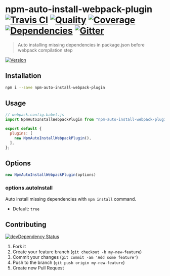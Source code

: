 # npm-auto-install-webpack-plugin [![Travis CI][travis-image]][travis-url] [![Quality][codeclimate-image]][codeclimate-url] [![Coverage][codeclimate-coverage-image]][codeclimate-coverage-url] [![Dependencies][gemnasium-image]][gemnasium-url] [![Gitter][gitter-image]][gitter-url]
> Auto installing missing dependencies in package.json before webpack compilation step

[![Version][npm-image]][npm-url]


## Installation

```sh
npm i --save npm-auto-install-webpack-plugin
```

## Usage

```js
// webpack.config.babel.js
import NpmAutoInstallWebpackPlugin from "npm-auto-install-webpack-plugin";

export default {
  plugins: [
    new NpmAutoInstallWebpackPlugin(),
  ],
};
```


## Options

```js
new NpmAutoInstallWebpackPlugin(options)
```

### options.autoInstall

Auto install missing dependencies with `npm install` command.

* Default: `true`


## Contributing

[![devDependency Status][david-dm-image]][david-dm-url]

1. Fork it
2. Create your feature branch (`git checkout -b my-new-feature`)
3. Commit your changes (`git commit -am 'Add some feature'`)
4. Push to the branch (`git push origin my-new-feature`)
5. Create new Pull Request


[npm-image]: https://img.shields.io/npm/v/npm-auto-install-webpack-plugin.svg?style=flat-square
[npm-url]: https://www.npmjs.org/package/npm-auto-install-webpack-plugin

[travis-image]: https://img.shields.io/travis/tomchentw/npm-auto-install-webpack-plugin.svg?style=flat-square
[travis-url]: https://travis-ci.org/tomchentw/npm-auto-install-webpack-plugin
[codeclimate-image]: https://img.shields.io/codeclimate/github/tomchentw/npm-auto-install-webpack-plugin.svg?style=flat-square
[codeclimate-url]: https://codeclimate.com/github/tomchentw/npm-auto-install-webpack-plugin
[codeclimate-coverage-image]: https://img.shields.io/codeclimate/coverage/github/tomchentw/npm-auto-install-webpack-plugin.svg?style=flat-square
[codeclimate-coverage-url]: https://codeclimate.com/github/tomchentw/npm-auto-install-webpack-plugin
[gemnasium-image]: https://img.shields.io/gemnasium/tomchentw/npm-auto-install-webpack-plugin.svg?style=flat-square
[gemnasium-url]: https://gemnasium.com/tomchentw/npm-auto-install-webpack-plugin
[gitter-image]: https://badges.gitter.im/Join%20Chat.svg
[gitter-url]: https://gitter.im/tomchentw/npm-auto-install-webpack-plugin?utm_source=badge&utm_medium=badge&utm_campaign=pr-badge&utm_content=badge
[david-dm-image]: https://img.shields.io/david/dev/tomchentw/npm-auto-install-webpack-plugin.svg?style=flat-square
[david-dm-url]: https://david-dm.org/tomchentw/npm-auto-install-webpack-plugin#info=devDependencies

